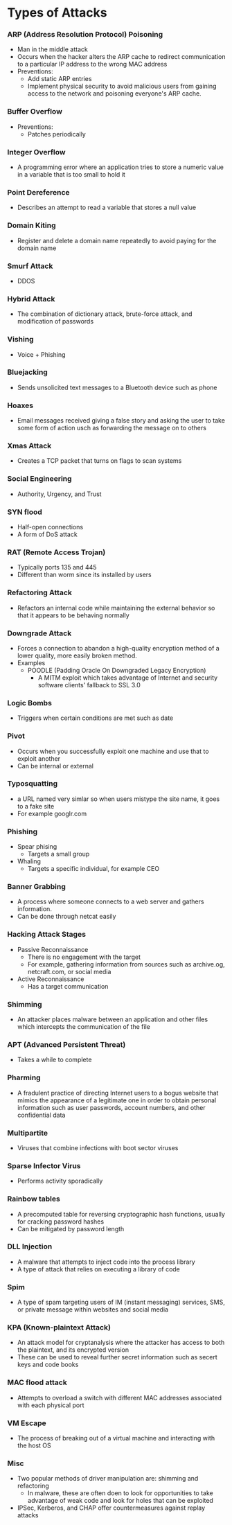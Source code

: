 # Types of Attacks
### ARP (Address Resolution Protocol) Poisoning
* Man in the middle attack
* Occurs when the hacker alters the ARP cache to redirect communication to a particular IP address to the wrong MAC address
* Preventions:
  * Add static ARP entries
  * Implement physical security to avoid malicious users from gaining access to the network and poisoning everyone's ARP cache.

### Buffer Overflow
* Preventions:
  * Patches periodically

### Integer Overflow
* A programming error where an application tries to store a numeric value in a variable that is too small to hold it

### Point Dereference
* Describes an attempt to read a variable that stores a null value
  
### Domain Kiting
* Register and delete a domain name repeatedly to avoid paying for the domain name

### Smurf Attack
* DDOS

### Hybrid Attack
* The combination of dictionary attack, brute-force attack, and modification of passwords

### Vishing
* Voice + Phishing

### Bluejacking
* Sends unsolicited text messages to a Bluetooth device such as phone

### Hoaxes
* Email messages received giving a false story and asking the user to take some form of action usch as forwarding the message on to others

### Xmas Attack
* Creates a TCP packet that turns on flags to scan systems

### Social Engineering
* Authority, Urgency, and Trust

### SYN flood
* Half-open connections
* A form of DoS attack

### RAT (Remote Access Trojan)
* Typically ports 135 and 445
* Different than worm since its installed by users

### Refactoring Attack
* Refactors an internal code while maintaining the external behavior so that it appears to be behaving normally

### Downgrade Attack
* Forces a connection to abandon a high-quality encryption method of a lower quality, more easily broken method.
* Examples
  * POODLE (Padding Oracle On Downgraded Legacy Encryption)
    * A MITM exploit which takes advantage of Internet and security software clients' fallback to SSL 3.0

### Logic Bombs
* Triggers when certain conditions are met such as date

### Pivot
* Occurs when you successfully exploit one machine and use that to exploit another
* Can be internal or external

### Typosquatting
* a URL named very simlar so when users mistype the site name, it goes to a fake site
* For example googlr.com

### Phishing
* Spear phising
  * Targets a small group
* Whaling
  * Targets a specific individual, for example CEO
  
### Banner Grabbing
* A process where someone connects to a web server and gathers information.
* Can be done through netcat easily

### Hacking Attack Stages
* Passive Reconnaissance
  * There is no engagement with the target
  * For example, gathering information from sources such as archive.og, netcraft.com, or social media
* Active Reconnaissance
  * Has a target communication

### Shimming
* An attacker places malware between an application and other files which intercepts the communication of the file

### APT (Advanced Persistent Threat)
* Takes a while to complete

### Pharming
* A fradulent practice of directing Internet users to a bogus website that mimics the appearance of a legitimate one in order to obtain personal information such as user passwords, account numbers, and other confidential data

### Multipartite
* Viruses that combine infections with boot sector viruses

### Sparse Infector Virus
* Performs activity sporadically

### Rainbow tables
* A precomputed table for reversing cryptographic hash functions, usually for cracking password hashes
* Can be mitigated by password length

### DLL Injection
* A malware that attempts to inject code into the process library
* A type of attack that relies on executing a library of code

### Spim
* A type of spam targeting users of IM (instant messaging) services, SMS, or private message within websites and social media

### KPA (Known-plaintext Attack)
* An attack model for cryptanalysis where the attacker has access to both the plaintext, and its encrypted version
* These can be used to reveal further secret information such as secert keys and code books

### MAC flood attack
* Attempts to overload a switch with different MAC addresses associated with each physical port

### VM Escape
* The process of breaking out of a virtual machine and interacting with the host OS

### Misc
* Two popular methods of driver manipulation are: shimming and refactoring
  * In malware, these are often doen to look for opportunities to take advantage of weak code and look for holes that can be exploited
* IPSec, Kerberos, and CHAP offer countermeasures against replay attacks
